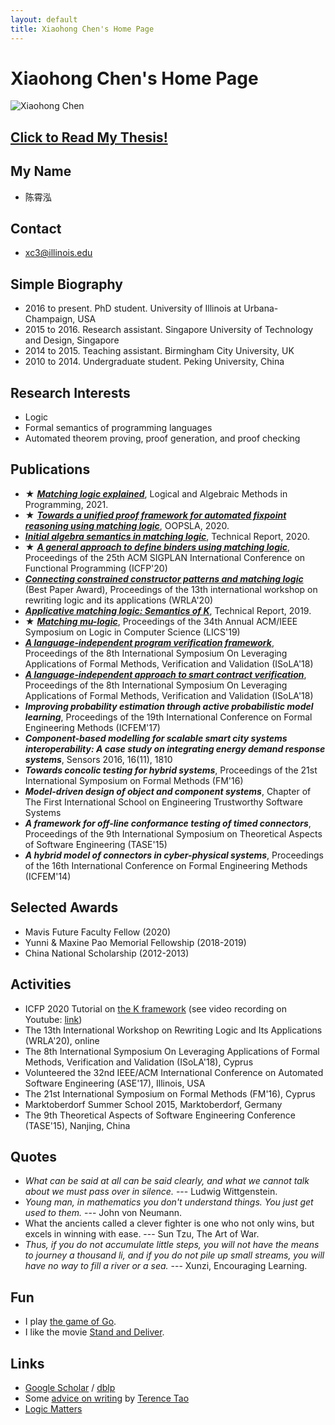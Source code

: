```yaml
---
layout: default
title: Xiaohong Chen's Home Page
---
```


# Xiaohong Chen's Home Page

![Xiaohong Chen]({{site.baseurl}}/assets/photos/xiaohong-chen-photo.png)

## [Click to Read My Thesis!](https://fsl.cs.illinois.edu/people/xiaohong-chen/thesis.html)

## My Name

- 陈霄泓

## Contact

- xc3@illinois.edu

## Simple Biography

- 2016 to present. PhD student. University of Illinois at Urbana-Champaign, USA
- 2015 to 2016. Research assistant. Singapore University of Technology and Design, Singapore
- 2014 to 2015. Teaching assistant. Birmingham City University, UK
- 2010 to 2014. Undergraduate student. Peking University, China

## Research Interests

- Logic
- Formal semantics of programming languages
- Automated theorem proving, proof generation, and proof checking

## Publications

- **★** ***[Matching logic explained](https://www.sciencedirect.com/science/article/abs/pii/S2352220821000018)***, Logical and Algebraic Methods in Programming, 2021.
- **★** ***[Towards a unified proof framework for automated fixpoint reasoning using matching logic](https://fsl.cs.illinois.edu/publications/chen-pena-rodrigues-rosu-trinh-2020-oopsla.html)***, OOPSLA, 2020.
- ***[Initial algebra semantics in matching logic](https://fsl.cs.illinois.edu/publications/chen-lucanu-rosu-2020-tr.html)***, Technical Report, 2020.
- **★** ***[A general approach to define binders using matching logic](https://fsl.cs.illinois.edu/publications/chen-rosu-2020-icfp.html)***, Proceedings of the 25th ACM SIGPLAN International Conference on Functional Programming (ICFP'20)
- ***[Connecting constrained constructor patterns and matching logic](https://fsl.cs.illinois.edu/publications/lucanu-chen-rosu-2020-wrla.html)*** (Best Paper Award), Proceedings of the 13th international workshop on rewriting logic and its applications (WRLA'20)
- ***[Applicative matching logic: Semantics of K](https://fsl.cs.illinois.edu/publications/chen-rosu-2019-trb.html)***, Technical Report, 2019.
- **★** ***[Matching mu-logic](https://fsl.cs.illinois.edu/publications/chen-rosu-2019-lics.html)***, Proceedings of the 34th Annual ACM/IEEE Symposium on Logic in Computer Science (LICS'19)
- ***[A language-independent program verification framework](https://fsl.cs.illinois.edu/publications/chen-rosu-2018-isola.html)***, Proceedings of the 8th International Symposium On Leveraging Applications of Formal Methods, Verification and Validation (ISoLA'18)
- ***[A language-independent approach to smart contract verification](https://fsl.cs.illinois.edu/publications/chen-park-rosu-2018-isola.html)***, Proceedings of the 8th International Symposium On Leveraging Applications of Formal Methods, Verification and Validation (ISoLA'18)
- ***Improving probability estimation through active probabilistic model learning***, Proceedings of the 19th International Conference on Formal Engineering Methods (ICFEM'17)
- ***Component-based modelling for scalable smart city systems interoperability: A case study on integrating energy demand response systems***, Sensors 2016, 16(11), 1810
- ***Towards concolic testing for hybrid systems***, Proceedings of the 21st International Symposium on Formal Methods (FM'16)
- ***Model-driven design of object and component systems***, Chapter of The First International School on Engineering Trustworthy Software Systems
- ***A framework for off-line conformance testing of timed connectors***, Proceedings of the 9th International Symposium on Theoretical Aspects of Software Engineering (TASE'15)
- ***A hybrid model of connectors in cyber-physical systems***, Proceedings of the 16th International Conference on Formal Engineering Methods (ICFEM'14)

## Selected Awards

- Mavis Future Faculty Fellow (2020)
- Yunni & Maxine Pao Memorial Fellowship (2018-2019)
- China National Scholarship (2012-2013)

## Activities

- ICFP 2020 Tutorial on [the K framework](https://kframework.org) (see video recording on Youtube: [link](https://www.youtube.com/watch?v=VlQMi_N42B8))
- The 13th International Workshop on Rewriting Logic and Its Applications (WRLA'20), online
- The 8th International Symposium On Leveraging Applications of Formal Methods, Verification and Validation (ISoLA'18), Cyprus
- Volunteered the 32nd IEEE/ACM International Conference on Automated Software Engineering (ASE'17), Illinois, USA
- The 21st International Symposium on Formal Methods (FM'16), Cyprus
- Marktoberdorf Summer School 2015, Marktoberdorf, Germany
- The 9th Theoretical Aspects of Software Engineering Conference (TASE'15), Nanjing, China

## Quotes

- *What can be said at all can be said clearly, and what we cannot talk about we must pass over in silence.* --- Ludwig Wittgenstein.
- *Young man, in mathematics you don't understand things. You just get used to them.* --- John von Neumann.
- What the ancients called a clever fighter is one who not only wins, but excels in winning with ease. --- Sun Tzu, The Art of War.
- *Thus, if you do not accumulate little steps, you will not have the means to journey a thousand li, and if you do not pile up small streams, you will have no way to fill a river or a sea.* --- Xunzi, Encouraging Learning.

## Fun

- I play [the game of Go](https://en.wikipedia.org/wiki/Go_(game)).
- I like the movie [Stand and Deliver](https://en.wikipedia.org/wiki/Stand_and_Deliver).

## Links

- [Google Scholar](https://scholar.google.com/citations?user=4LP6Y64AAAAJ&hl=en) / [dblp](https://dblp.org/pid/02/1438-2)
- Some [advice on writing](https://terrytao.wordpress.com/advice-on-writing-papers/) by [Terence Tao](https://www.math.ucla.edu/~tao/)
- [Logic Matters](https://www.logicmatters.net/)
